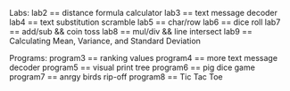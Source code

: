 Labs:
    lab2 == distance formula calculator
    lab3 == text message decoder
    lab4 == text substitution scramble
    lab5 == char/row
    lab6 == dice roll
    lab7 == add/sub && coin toss
    lab8 == mul/div && line intersect
    lab9 == Calculating Mean, Variance, and Standard Deviation

Programs:
    program3 == ranking values
    program4 == more text message decoder
    program5 == visual print tree
    program6 == pig dice game
    program7 == anrgy birds rip-off
    program8 == Tic Tac Toe
